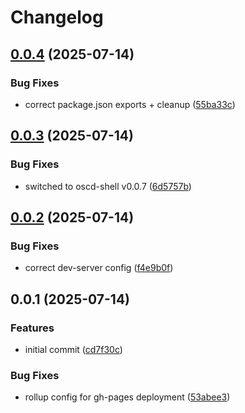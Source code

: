 # Changelog

## [0.0.4](https://github.com/OMICRONEnergyOSS/oscd-menu-open/compare/oscd-menu-open-v0.0.3...oscd-menu-open-v0.0.4) (2025-07-14)


### Bug Fixes

* correct package.json exports + cleanup ([55ba33c](https://github.com/OMICRONEnergyOSS/oscd-menu-open/commit/55ba33c1320d32a30ec8056bab8735caf8a45298))

## [0.0.3](https://github.com/OMICRONEnergyOSS/oscd-menu-open/compare/oscd-menu-open-v0.0.2...oscd-menu-open-v0.0.3) (2025-07-14)


### Bug Fixes

* switched to oscd-shell v0.0.7 ([6d5757b](https://github.com/OMICRONEnergyOSS/oscd-menu-open/commit/6d5757b4b9899262c3ae8ddfc87e697c074fc20d))

## [0.0.2](https://github.com/OMICRONEnergyOSS/oscd-menu-open/compare/oscd-menu-open-v0.0.1...oscd-menu-open-v0.0.2) (2025-07-14)


### Bug Fixes

* correct dev-server config ([f4e9b0f](https://github.com/OMICRONEnergyOSS/oscd-menu-open/commit/f4e9b0fb719e33bb987940d090d2c1a022cf39b2))

## 0.0.1 (2025-07-14)


### Features

* initial commit ([cd7f30c](https://github.com/OMICRONEnergyOSS/oscd-menu-open/commit/cd7f30c721cf5991fa5e4dac22bc1a189299f8c0))


### Bug Fixes

* rollup config for gh-pages deployment ([53abee3](https://github.com/OMICRONEnergyOSS/oscd-menu-open/commit/53abee32d3e3c3eb2d956e85b3357317b4d729d2))
